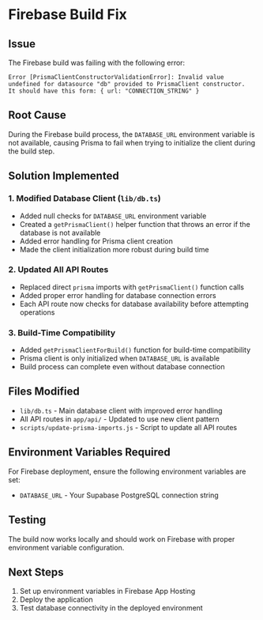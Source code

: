# Firebase Build Fix

## Issue
The Firebase build was failing with the following error:
```
Error [PrismaClientConstructorValidationError]: Invalid value undefined for datasource "db" provided to PrismaClient constructor.
It should have this form: { url: "CONNECTION_STRING" }
```

## Root Cause
During the Firebase build process, the `DATABASE_URL` environment variable is not available, causing Prisma to fail when trying to initialize the client during the build step.

## Solution Implemented

### 1. Modified Database Client (`lib/db.ts`)
- Added null checks for `DATABASE_URL` environment variable
- Created a `getPrismaClient()` helper function that throws an error if the database is not available
- Added error handling for Prisma client creation
- Made the client initialization more robust during build time

### 2. Updated All API Routes
- Replaced direct `prisma` imports with `getPrismaClient()` function calls
- Added proper error handling for database connection errors
- Each API route now checks for database availability before attempting operations

### 3. Build-Time Compatibility
- Added `getPrismaClientForBuild()` function for build-time compatibility
- Prisma client is only initialized when `DATABASE_URL` is available
- Build process can complete even without database connection

## Files Modified
- `lib/db.ts` - Main database client with improved error handling
- All API routes in `app/api/` - Updated to use new client pattern
- `scripts/update-prisma-imports.js` - Script to update all API routes

## Environment Variables Required
For Firebase deployment, ensure the following environment variables are set:
- `DATABASE_URL` - Your Supabase PostgreSQL connection string

## Testing
The build now works locally and should work on Firebase with proper environment variable configuration.

## Next Steps
1. Set up environment variables in Firebase App Hosting
2. Deploy the application
3. Test database connectivity in the deployed environment
